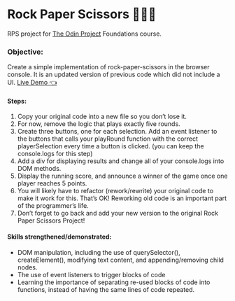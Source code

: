 # Rock Paper Scissors 👨🏾‍💻

RPS project for [The Odin Project](https://www.theodinproject.com/paths/foundations/courses/foundations/lessons/rock-paper-scissors/) Foundations course. 

### Objective: 
Create a simple implementation of rock-paper-scissors in the browser console. It is an updated version of previous code which did not include a UI. 
[Live Demo 👈](https://ikeronx.github.io/rock-paper-scissors/)

#### Steps:
1. Copy your original code into a new file so you don’t lose it. 
2. For now, remove the logic that plays exactly five rounds. 
3. Create three buttons, one for each selection. Add an event listener to the buttons that calls your playRound function with the correct playerSelection every time a button is clicked. (you can keep the console.logs for this step)
3. Add a div for displaying results and change all of your console.logs into DOM methods. 
4. Display the running score, and announce a winner of the game once one player reaches 5 points. 
5. You will likely have to refactor (rework/rewrite) your original code to make it work for this. That’s OK! Reworking old code is an important part of the programmer’s life. 
6. Don’t forget to go back and add your new version to the original Rock Paper Scissors Project! 

#### Skills strengthened/demonstrated: 
- DOM manipulation, including the use of querySelector(), createElement(), modifying text content, and appending/removing child nodes. 
- The use of event listeners to trigger blocks of code 
- Learning the importance of separating re-used blocks of code into functions, instead of having the same lines of code repeated.




